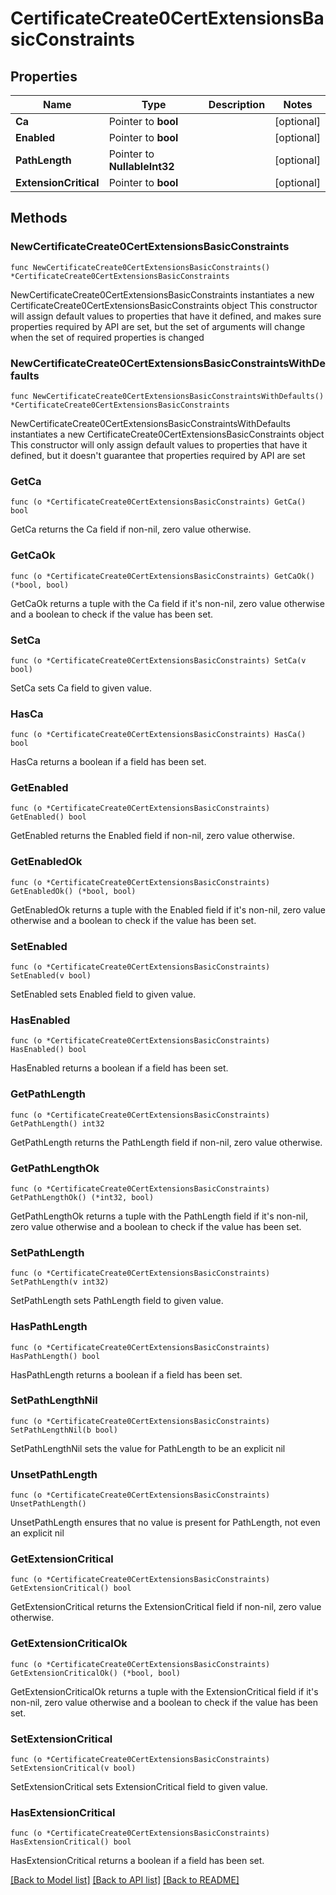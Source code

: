# CertificateCreate0CertExtensionsBasicConstraints

## Properties

Name | Type | Description | Notes
------------ | ------------- | ------------- | -------------
**Ca** | Pointer to **bool** |  | [optional] 
**Enabled** | Pointer to **bool** |  | [optional] 
**PathLength** | Pointer to **NullableInt32** |  | [optional] 
**ExtensionCritical** | Pointer to **bool** |  | [optional] 

## Methods

### NewCertificateCreate0CertExtensionsBasicConstraints

`func NewCertificateCreate0CertExtensionsBasicConstraints() *CertificateCreate0CertExtensionsBasicConstraints`

NewCertificateCreate0CertExtensionsBasicConstraints instantiates a new CertificateCreate0CertExtensionsBasicConstraints object
This constructor will assign default values to properties that have it defined,
and makes sure properties required by API are set, but the set of arguments
will change when the set of required properties is changed

### NewCertificateCreate0CertExtensionsBasicConstraintsWithDefaults

`func NewCertificateCreate0CertExtensionsBasicConstraintsWithDefaults() *CertificateCreate0CertExtensionsBasicConstraints`

NewCertificateCreate0CertExtensionsBasicConstraintsWithDefaults instantiates a new CertificateCreate0CertExtensionsBasicConstraints object
This constructor will only assign default values to properties that have it defined,
but it doesn't guarantee that properties required by API are set

### GetCa

`func (o *CertificateCreate0CertExtensionsBasicConstraints) GetCa() bool`

GetCa returns the Ca field if non-nil, zero value otherwise.

### GetCaOk

`func (o *CertificateCreate0CertExtensionsBasicConstraints) GetCaOk() (*bool, bool)`

GetCaOk returns a tuple with the Ca field if it's non-nil, zero value otherwise
and a boolean to check if the value has been set.

### SetCa

`func (o *CertificateCreate0CertExtensionsBasicConstraints) SetCa(v bool)`

SetCa sets Ca field to given value.

### HasCa

`func (o *CertificateCreate0CertExtensionsBasicConstraints) HasCa() bool`

HasCa returns a boolean if a field has been set.

### GetEnabled

`func (o *CertificateCreate0CertExtensionsBasicConstraints) GetEnabled() bool`

GetEnabled returns the Enabled field if non-nil, zero value otherwise.

### GetEnabledOk

`func (o *CertificateCreate0CertExtensionsBasicConstraints) GetEnabledOk() (*bool, bool)`

GetEnabledOk returns a tuple with the Enabled field if it's non-nil, zero value otherwise
and a boolean to check if the value has been set.

### SetEnabled

`func (o *CertificateCreate0CertExtensionsBasicConstraints) SetEnabled(v bool)`

SetEnabled sets Enabled field to given value.

### HasEnabled

`func (o *CertificateCreate0CertExtensionsBasicConstraints) HasEnabled() bool`

HasEnabled returns a boolean if a field has been set.

### GetPathLength

`func (o *CertificateCreate0CertExtensionsBasicConstraints) GetPathLength() int32`

GetPathLength returns the PathLength field if non-nil, zero value otherwise.

### GetPathLengthOk

`func (o *CertificateCreate0CertExtensionsBasicConstraints) GetPathLengthOk() (*int32, bool)`

GetPathLengthOk returns a tuple with the PathLength field if it's non-nil, zero value otherwise
and a boolean to check if the value has been set.

### SetPathLength

`func (o *CertificateCreate0CertExtensionsBasicConstraints) SetPathLength(v int32)`

SetPathLength sets PathLength field to given value.

### HasPathLength

`func (o *CertificateCreate0CertExtensionsBasicConstraints) HasPathLength() bool`

HasPathLength returns a boolean if a field has been set.

### SetPathLengthNil

`func (o *CertificateCreate0CertExtensionsBasicConstraints) SetPathLengthNil(b bool)`

 SetPathLengthNil sets the value for PathLength to be an explicit nil

### UnsetPathLength
`func (o *CertificateCreate0CertExtensionsBasicConstraints) UnsetPathLength()`

UnsetPathLength ensures that no value is present for PathLength, not even an explicit nil
### GetExtensionCritical

`func (o *CertificateCreate0CertExtensionsBasicConstraints) GetExtensionCritical() bool`

GetExtensionCritical returns the ExtensionCritical field if non-nil, zero value otherwise.

### GetExtensionCriticalOk

`func (o *CertificateCreate0CertExtensionsBasicConstraints) GetExtensionCriticalOk() (*bool, bool)`

GetExtensionCriticalOk returns a tuple with the ExtensionCritical field if it's non-nil, zero value otherwise
and a boolean to check if the value has been set.

### SetExtensionCritical

`func (o *CertificateCreate0CertExtensionsBasicConstraints) SetExtensionCritical(v bool)`

SetExtensionCritical sets ExtensionCritical field to given value.

### HasExtensionCritical

`func (o *CertificateCreate0CertExtensionsBasicConstraints) HasExtensionCritical() bool`

HasExtensionCritical returns a boolean if a field has been set.


[[Back to Model list]](../README.md#documentation-for-models) [[Back to API list]](../README.md#documentation-for-api-endpoints) [[Back to README]](../README.md)


